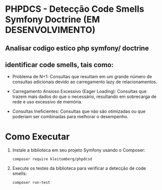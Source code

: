 # PHPDCS - Detecção Code Smells Symfony Doctrine (EM DESENVOLVIMENTO)
## Analisar codigo estico php symfony/ doctrine

## identificar code smells, tais como:

- Problema de N+1: Consultas que resultam em um grande número de consultas adicionais devido ao carregamento lazy de relacionamentos.

- Carregamento Ansioso Excessivo (Eager Loading): Consultas que trazem mais dados do que o necessário, resultando em sobrecarga de rede e uso excessivo de memória.

- Consultas Ineficientes: Consultas que não são otimizadas ou que poderiam ser combinadas para melhorar o desempenho.



# Como Executar

1. Instale a biblioteca em seu projeto Symfony usando o Composer:

    ````
    composer require kleitomberg/phpdcsd
    ````
2. Execute os testes da biblioteca para verificar a detecção de code smells:


    ````
    composer run-test 
    ````